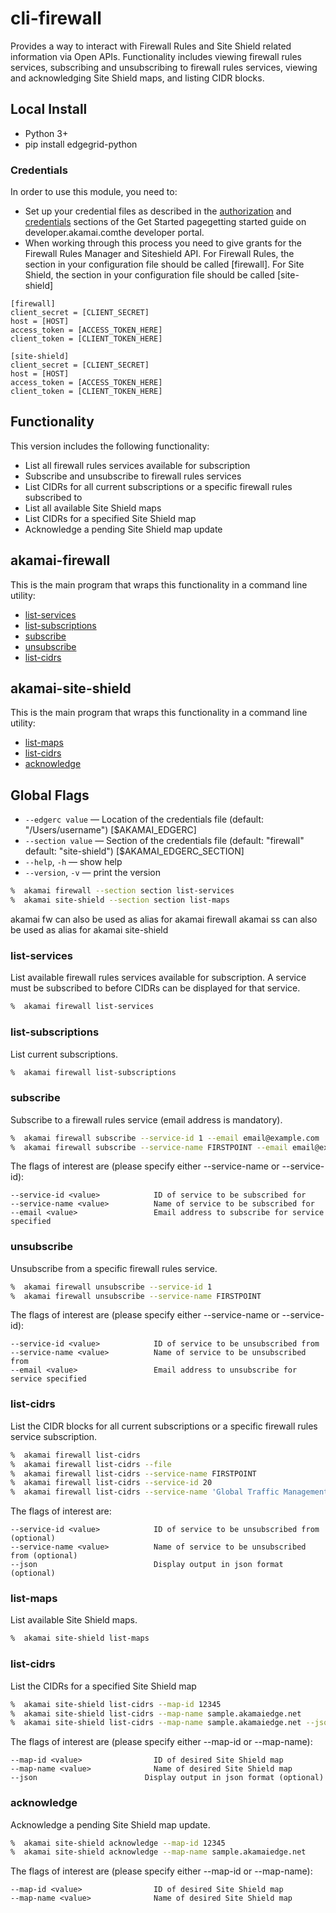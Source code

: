 # cli-firewall
Provides a way to interact with Firewall Rules and Site Shield related information via Open APIs. Functionality includes viewing firewall rules services, subscribing and unsubscribing to firewall rules services, viewing and acknowledging Site Shield maps, and listing CIDR blocks.

## Local Install
* Python 3+
* pip install edgegrid-python

### Credentials
In order to use this module, you need to:
* Set up your credential files as described in the [authorization](https://developer.akamai.com/introduction/Prov_Creds.html) and [credentials](https://developer.akamai.com/introduction/Conf_Client.html) sections of the Get Started pagegetting started guide on developer.akamai.comthe developer portal.  
* When working through this process you need to give grants for the Firewall Rules Manager and Siteshield API.  For Firewall Rules, the section in your configuration file should be called [firewall]. For Site Shield, the section in your configuration file should be called [site-shield]
```
[firewall]
client_secret = [CLIENT_SECRET]
host = [HOST]
access_token = [ACCESS_TOKEN_HERE]
client_token = [CLIENT_TOKEN_HERE]
```
```
[site-shield]
client_secret = [CLIENT_SECRET]
host = [HOST]
access_token = [ACCESS_TOKEN_HERE]
client_token = [CLIENT_TOKEN_HERE]
```

## Functionality
This version includes the following functionality:
* List all firewall rules services available for subscription
* Subscribe and unsubscribe to firewall rules services
* List CIDRs for all current subscriptions or a specific firewall rules subscribed to
* List all available Site Shield maps
* List CIDRs for a specified Site Shield map
* Acknowledge a pending Site Shield map update

## akamai-firewall
This is the main program that wraps this functionality in a command line utility:
* [list-services](#list-services)
* [list-subscriptions](#list-subscriptions)
* [subscribe](#subscribe)
* [unsubscribe](#unsubscribe)
* [list-cidrs](#list-cidrs)

## akamai-site-shield
This is the main program that wraps this functionality in a command line utility:
* [list-maps](#list-maps)
* [list-cidrs](#list-cidrs-1)
* [acknowledge](#acknowledge)

## Global Flags
- `--edgerc value` — Location of the credentials file (default: "/Users/username") [$AKAMAI_EDGERC]
- `--section value` — Section of the credentials file (default: "firewall" default: "site-shield") [$AKAMAI_EDGERC_SECTION]
- `--help`, `-h` — show help
- `--version`, `-v` — print the version

```bash
%  akamai firewall --section section list-services
%  akamai site-shield --section section list-maps
```

akamai fw can also be used as alias for akamai firewall
akamai ss can also be used as alias for akamai site-shield

### list-services
List available firewall rules services available for subscription. A service must be subscribed to before CIDRs can be displayed for that service.

```bash
%  akamai firewall list-services
```


### list-subscriptions
List current subscriptions.

```bash
%  akamai firewall list-subscriptions
```


### subscribe
Subscribe to a firewall rules service (email address is mandatory).

```bash
%  akamai firewall subscribe --service-id 1 --email email@example.com
%  akamai firewall subscribe --service-name FIRSTPOINT --email email@example.com
```

The flags of interest are (please specify either --service-name or --service-id):

```
--service-id <value>            ID of service to be subscribed for
--service-name <value>          Name of service to be subscribed for
--email <value>                 Email address to subscribe for service specified
```


### unsubscribe
Unsubscribe from a specific firewall rules service.

```bash
%  akamai firewall unsubscribe --service-id 1
%  akamai firewall unsubscribe --service-name FIRSTPOINT
```

The flags of interest are (please specify either --service-name or --service-id):

```
--service-id <value>            ID of service to be unsubscribed from
--service-name <value>          Name of service to be unsubscribed from
--email <value>                 Email address to unsubscribe for service specified
```


### list-cidrs
List the CIDR blocks for all current subscriptions or a specific firewall rules service subscription.

```bash
%  akamai firewall list-cidrs
%  akamai firewall list-cidrs --file
%  akamai firewall list-cidrs --service-name FIRSTPOINT
%  akamai firewall list-cidrs --service-id 20
%  akamai firewall list-cidrs --service-name 'Global Traffic Management - Siteshield' --json
```

The flags of interest are:

```
--service-id <value>            ID of service to be unsubscribed from (optional)
--service-name <value>          Name of service to be unsubscribed from (optional)
--json                          Display output in json format (optional)
```


### list-maps
List available Site Shield maps.

```bash
%  akamai site-shield list-maps
```


### list-cidrs
List the CIDRs for a specified Site Shield map

```bash
%  akamai site-shield list-cidrs --map-id 12345
%  akamai site-shield list-cidrs --map-name sample.akamaiedge.net
%  akamai site-shield list-cidrs --map-name sample.akamaiedge.net --json
```

The flags of interest are (please specify either --map-id or --map-name):

```
--map-id <value>            	ID of desired Site Shield map
--map-name <value>          	Name of desired Site Shield map
--json                        Display output in json format (optional)
```


### acknowledge
Acknowledge a pending Site Shield map update.

```bash
%  akamai site-shield acknowledge --map-id 12345
%  akamai site-shield acknowledge --map-name sample.akamaiedge.net
```

The flags of interest are (please specify either --map-id or --map-name):

```
--map-id <value>            	ID of desired Site Shield map
--map-name <value>          	Name of desired Site Shield map
```
